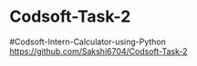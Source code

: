 # Codsoft-Task-2
#Codsoft-Intern-Calculator-using-Python
https://github.com/Sakshi6704/Codsoft-Task-2
